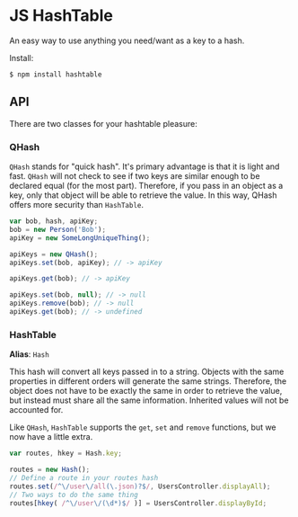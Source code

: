 # JS HashTable

An easy way to use anything you need/want as a key to a hash.

Install:

```
$ npm install hashtable
```

## API

There are two classes for your hashtable pleasure:

### QHash

`QHash` stands for "quick hash". It's primary advantage is that it is light and fast. `QHash` will
not check to see if two keys are similar enough to be declared equal (for the most part). Therefore,
if you pass in an object as a key, only that object will be able to retrieve the value. In this way,
QHash offers more security than `HashTable`.

```javascript
var bob, hash, apiKey;
bob = new Person('Bob');
apiKey = new SomeLongUniqueThing();

apiKeys = new QHash();
apiKeys.set(bob, apiKey); // -> apiKey

apiKeys.get(bob); // -> apiKey

apiKeys.set(bob, null); // -> null
apiKeys.remove(bob); // -> null
apiKeys.get(bob); // -> undefined
```

### HashTable

**Alias**: `Hash`

This hash will convert all keys passed in to a string. Objects with the same properties in different
orders will generate the same strings. Therefore, the object does not have to be exactly the same
in order to retrieve the value, but instead must share all the same information. Inherited values will
not be accounted for.

Like `QHash`, `HashTable` supports the `get`, `set` and `remove` functions, but we now have a little
extra.

```javascript
var routes, hkey = Hash.key;

routes = new Hash();
// Define a route in your routes hash
routes.set(/^\/user\/all(\.json)?$/, UsersController.displayAll);
// Two ways to do the same thing
routes[hkey( /^\/user\/(\d*)$/ )] = UsersController.displayById;
```
